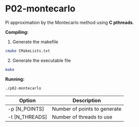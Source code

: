 # P02-montecarlo
Pi approximation by the Montecarlo method using **C pthreads**.

**Compiling:**
1. Generate the makefile
```bash
cmake CMakeLists.txt
```
2. Generate the executable file
```bash
make
```

**Running:**
```bash
./p02-montecarlo
```

| Option         | Description                   |
| -------------- | ----------------------------- |
| -p [N_POINTS]  | Number of points to generate  |
| -t [N_THREADS] | Number of threads to use      |